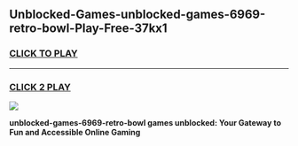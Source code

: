 
## Unblocked-Games-unblocked-games-6969-retro-bowl-Play-Free-37kx1
<h3>
<a href="https://premium76.site?title=unblocked-games-6969-retro-bowl&ref=21A">CLICK TO PLAY</a></h3>
<hr>

<h3>
<a href="https://premium76.site?title=unblocked-games-6969-retro-bowl&ref=21A">CLICK 2 PLAY</a>
  
</h3>

<a href="https://premium76.site?title=unblocked-games-6969-retro-bowl&ref=21A"><img src="https://clearcache.store/games.png"></a>


**unblocked-games-6969-retro-bowl games unblocked: Your Gateway to Fun and Accessible Online Gaming**

